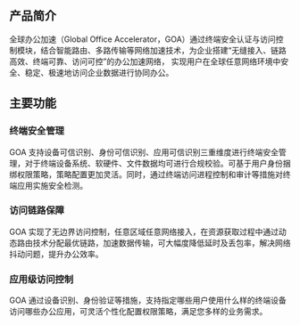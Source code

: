 ## 产品简介
全球办公加速（Global Office Accelerator，GOA）通过终端安全认证与访问控制模块，结合智能路由、多路传输等网络加速技术，为企业搭建“无缝接入、链路高效、终端可靠、访问可控”的办公加速网络， 实现用户在全球任意网络环境中安全、稳定、极速地访问企业数据进行协同办公。

## 主要功能
### 终端安全管理
GOA 支持设备可信识别、身份可信识别、应用可信识别三重维度进行终端安全管理，对于终端设备系统、软硬件、文件数据均可进行合规校验。可基于用户身份捆绑权限策略，策略配置更加灵活。同时，通过终端访问进程控制和审计等措施对终端应用实施安全检测。

### 访问链路保障
GOA 实现了无边界访问控制，任意区域任意网络接入，在资源获取过程中通过动态路由技术分配最优链路，加速数据传输，可大幅度降低延时及丢包率，解决网络抖动问题，提升办公效率。

### 应用级访问控制
GOA 通过设备识别、身份验证等措施，支持指定哪些用户使用什么样的终端设备访问哪些办公应用，可灵活个性化配置权限策略，满足您多样的业务需求。
